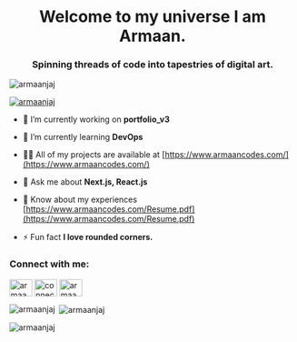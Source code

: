 <h1 align="center">Welcome to my universe I am Armaan.</h1>
<h3 align="center">Spinning threads of code into tapestries of digital art.</h3>

<p align="left"> <img src="https://komarev.com/ghpvc/?username=armaanjaj&label=Profile%20views&color=0e75b6&style=flat" alt="armaanjaj" /> </p>

<p align="left"> <a href="https://twitter.com/armaanjaj" target="blank"><img src="https://img.shields.io/twitter/follow/armaanjaj?logo=twitter&style=for-the-badge" alt="armaanjaj" /></a> </p>

- 🔭 I’m currently working on **portfolio_v3**

- 🌱 I’m currently learning **DevOps**

- 👨‍💻 All of my projects are available at [https://www.armaancodes.com/](https://www.armaancodes.com/)

- 💬 Ask me about **Next.js, React.js**

- 📄 Know about my experiences [https://www.armaancodes.com/Resume.pdf](https://www.armaancodes.com/Resume.pdf)

- ⚡ Fun fact **I love rounded corners.**

<h3 align="left">Connect with me:</h3>
<p align="left">
<a href="https://twitter.com/armaanjaj" target="blank"><img align="center" src="https://raw.githubusercontent.com/rahuldkjain/github-profile-readme-generator/master/src/images/icons/Social/twitter.svg" alt="armaanjaj" height="30" width="40" /></a>
<a href="https://linkedin.com/in/connectarmaan" target="blank"><img align="center" src="https://raw.githubusercontent.com/rahuldkjain/github-profile-readme-generator/master/src/images/icons/Social/linked-in-alt.svg" alt="connectarmaan" height="30" width="40" /></a>
<a href="https://instagram.com/armaan_jaj" target="blank"><img align="center" src="https://raw.githubusercontent.com/rahuldkjain/github-profile-readme-generator/master/src/images/icons/Social/instagram.svg" alt="armaan_jaj" height="30" width="40" /></a>
</p>

<p><img align="left" src="https://github-readme-stats.vercel.app/api/top-langs?username=armaanjaj&show_icons=true&locale=en&layout=compact" alt="armaanjaj" /></p>

<p>&nbsp;<img align="center" src="https://github-readme-stats.vercel.app/api?username=armaanjaj&show_icons=true&locale=en" alt="armaanjaj" /></p>

<p><img align="center" src="https://github-readme-streak-stats.herokuapp.com/?user=armaanjaj&hide_border=true&date_format=M%20j%5B%2C%20Y%5D&hide_longest_streak=true" alt="armaanjaj" /></p>

